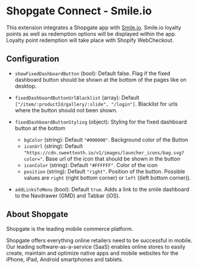 # Shopgate Connect - Smile.io

This extension integrates a Shopgate app with [Smile.io](https://https://smile.io/). Smile.io loyalty points as well as redemption options will be displayed within the app. Loyalty point redemption will take place with Shopify WebCheckout. 

## Configuration

- `showFixedDashboardButton` (bool): Default false. Flag if the fixed dashboard button should be shown at the bottom of the pages like on desktop.

- `fixedDashboardButtonUrlBlacklist` (array): Default `["/item/:productId/gallery/:slide", "/login"]`. Blacklist for urls where the button should not been shown.

- `fixedDashboardButtonStyling` (object): Styling for the fixed dashboard button at the bottom

    - `bgColor` (string): Default `"#000000"`. Background color of the Button
    - `iconUrl` (string): Default `"https://cdn.sweettooth.io/v1/images/launcher_icons/bag.svg?color="`. Base url of the icon that should be shown in the button
    - `iconColor` (string): Default `"#FFFFFF"`. Color of the icon
    - `position` (string): Default `"right"`. Position of the button. Possible values are `right` (right bottom corner) or `left` ((left bottom corner)).
    
- `addLinksToMenu` (bool): Default `true`. Adds a link to the smile dashboard to the Navdrawer (GMD) and Tabbar (iOS).

## About Shopgate

Shopgate is the leading mobile commerce platform.

Shopgate offers everything online retailers need to be successful in mobile. Our leading
software-as-a-service (SaaS) enables online stores to easily create, maintain and optimize native
apps and mobile websites for the iPhone, iPad, Android smartphones and tablets.
